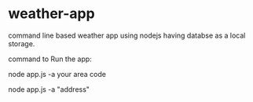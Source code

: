 # weather-app
command line based weather app using nodejs having databse as a local storage.

command to Run the app:

node app.js -a your area code

node app.js -a "address"

